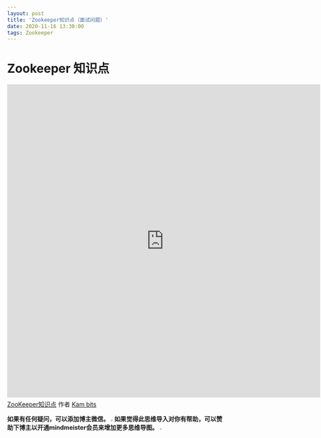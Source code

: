 ```yaml
---
layout: post
title: 'Zookeeper知识点（面试问题）'
date: 2020-11-16 13:30:00
tags: Zookeeper
---
```


# Zookeeper 知识点

<iframe width="730" height="730" frameborder="0" src="https://www.mindmeister.com/maps/public_map_shell/1692672675/zookeeper?width=730&height=730&z=auto&t=EvlgvqN0Ps" scrolling="no" style="overflow: hidden; margin-bottom: 5px;">您目前的浏览器无法显示框架元素。请访问MindMeister上的<a href="https://www.mindmeister.com/1692672675/zookeeper?t=EvlgvqN0Ps" target="_blank">ZooKeeper知识点</a>页面。</iframe><div class="mb-5"><a href="https://www.mindmeister.com/1692672675/zookeeper?t=EvlgvqN0Ps" target="_blank">ZooKeeper知识点</a> 作者 <a href="https://www.mindmeister.com/users/channel/56370113" target="_blank">Kam bits</a></div>





**如果有任何疑问，可以添加博主微信。**
<img src="https://image.kambit.cn/WechatIMG3.jpeg" style="zoom:25%;" />
**如果觉得此思维导入对你有帮助，可以赞助下博主以开通mindmeister会员来增加更多思维导图。**
<img src="https://image.kambit.cn/kambits收款码.jpeg" style="zoom:25%;" />